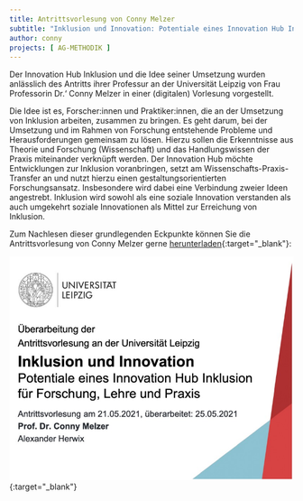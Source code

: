 ```yaml
---
title: Antrittsvorlesung von Conny Melzer
subtitle: "Inklusion und Innovation: Potentiale eines Innovation Hub Inklusion für Forschung, Lehre und Praxis" 
author: conny
projects: [ AG-METHODIK ]
---
```


Der Innovation Hub Inklusion und die Idee seiner Umsetzung wurden anlässlich des Antritts ihrer Professur an der Universität Leipzig von Frau Professorin Dr.‘ Conny Melzer in einer (digitalen) Vorlesung vorgestellt. 

Die Idee ist es, Forscher:innen und Praktiker:innen, die an der Umsetzung von Inklusion arbeiten, zusammen zu bringen. Es geht darum, bei der Umsetzung und im Rahmen von Forschung entstehende Probleme und Herausforderungen gemeinsam zu lösen. Hierzu sollen die Erkenntnisse aus Theorie und Forschung (Wissenschaft) und das Handlungswissen der Praxis miteinander verknüpft werden. Der Innovation Hub möchte Entwicklungen zur Inklusion voranbringen, setzt am Wissenschafts-Praxis-Transfer an und nutzt hierzu einen gestaltungsorientierten Forschungsansatz. Insbesondere wird dabei eine Verbindung zweier Ideen angestrebt. Inklusion wird sowohl als eine soziale Innovation verstanden als auch umgekehrt soziale Innovationen als Mittel zur Erreichung von Inklusion.

Zum Nachlesen dieser grundlegenden Eckpunkte können Sie die Antrittsvorlesung von Conny Melzer gerne [herunterladen](https://www.researchgate.net/publication/351854129_Inklusion_und_Innovation_Potentiale_eines_Innovation_Hub_Inklusion_fur_Forschung_Lehre_und_Praxis){:target="_blank"}:

[![Antrittsvorlesung herunterladen](/assets/images/posts/antrittsvorlesung.jpg)](https://www.researchgate.net/publication/351854129_Inklusion_und_Innovation_Potentiale_eines_Innovation_Hub_Inklusion_fur_Forschung_Lehre_und_Praxis){:target="_blank"}